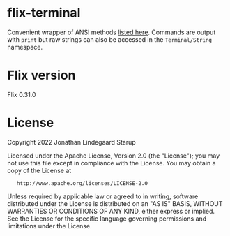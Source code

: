 # flix-terminal

Convenient wrapper of ANSI methods [listed
here](https://en.wikipedia.org/wiki/ANSI_escape_code#CSI_(Control_Sequence_Introducer)_sequences).
Commands are output with `print` but raw strings can also be accessed in
the `Terminal/String` namespace.

# Flix version

Flix 0.31.0

# License

Copyright 2022 Jonathan Lindegaard Starup

   Licensed under the Apache License, Version 2.0 (the "License");
   you may not use this file except in compliance with the License.
   You may obtain a copy of the License at

       http://www.apache.org/licenses/LICENSE-2.0

   Unless required by applicable law or agreed to in writing, software
   distributed under the License is distributed on an "AS IS" BASIS,
   WITHOUT WARRANTIES OR CONDITIONS OF ANY KIND, either express or implied.
   See the License for the specific language governing permissions and
   limitations under the License.
